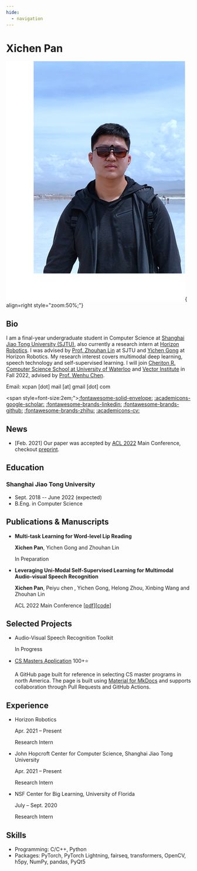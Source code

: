```yaml
---
hide:
  - navigation
---
```


# Xichen Pan

![Image title](images/por.png){ align=right style="zoom:50%;"}

## Bio

I am a final-year undergraduate student in Computer Science at [Shanghai Jiao Tong University (SJTU)](https://www.sjtu.edu.cn/), also currently a research intern at [Horizon Robotics](https://horizon.ai/). I was advised by [Prof. Zhouhan Lin](https://jhc.sjtu.edu.cn/people/members/faculty/zhouhan-lin.html) at SJTU and [Yichen Gong](https://scholar.google.com/citations?user=e3bTLycAAAAJ&hl=en) at Horizon Robotics. My research interest covers multimodal deep learning, speech technology and self-supervised learning. I will join [Cheriton R. Computer Science School at University of Waterloo](https://cs.uwaterloo.ca/) and [Vector Institute](https://vectorinstitute.ai/) in Fall 2022, advised by [Prof. Wenhu Chen](https://wenhuchen.github.io/).

Email: xcpan [dot] mail [at] gmail [dot] com

<span style=font-size:2em;">[:fontawesome-solid-envelope:](mailto:xcpan.mail@gmail.com) [:academicons-google-scholar:](https://scholar.google.com/citations?user=9wh9VXIAAAAJ&hl=en) [:fontawesome-brands-linkedin:](https://www.linkedin.com/in/xichenpan/) [:fontawesome-brands-github:](https://github.com/Flash-321) [:fontawesome-brands-zhihu:](https://www.zhihu.com/people/pan-xi-chen-54) [:academicons-cv:](sources/CV.pdf)</span>

## News

* [Feb. 2021] Our paper was accepted by [ACL 2022](https://www.2022.aclweb.org/) Main Conference, checkout [preprint](https://arxiv.org/abs/2203.07996).

## Education

### Shanghai Jiao Tong University

* Sept. 2018 -- June 2022 (expected)
* B.Eng. in Computer Science

## Publications & Manuscripts

* **Multi-task Learning for Word-level Lip Reading**

	**Xichen Pan**, Yichen Gong and Zhouhan Lin

	In Preparation
	
* **Leveraging Uni-Modal Self-Supervised Learning for Multimodal Audio-visual Speech Recognition**

	**Xichen Pan**, Peiyu chen , Yichen Gong, Helong Zhou, Xinbing Wang and Zhouhan Lin

	ACL 2022 Main Conference [[pdf](https://arxiv.org/abs/2203.07996)][[code](https://github.com/LUMIA-Group/Leveraging-Self-Supervised-Learning-for-AVSR)]

## Selected Projects

* Audio-Visual Speech Recognition Toolkit

	In Progress

* [CS Masters Application](https://cs-masters-application.github.io/) 100+:star:

	A GitHub page built for reference in selecting CS master programs in north America. The page is built using [Material for MkDocs](https://squidfunk.github.io/mkdocs-material/) and supports collaboration through Pull Requests and GitHub Actions.

## Experience
* Horizon Robotics

	Apr. 2021 – Present

	Research Intern

* John Hopcroft Center for Computer Science, Shanghai Jiao Tong University

	Apr. 2021 – Present

	Research Intern

* NSF Center for Big Learning, University of Florida

	July – Sept. 2020

	Research Intern

## Skills

* Programming: C/C++, Python
* Packages: PyTorch, PyTorch Lightning, fairseq, transformers, OpenCV, h5py, NumPy, pandas, PyQt5
